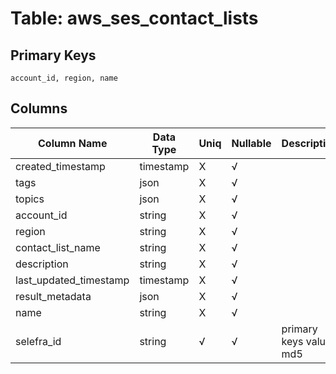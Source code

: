 # Table: aws_ses_contact_lists

## Primary Keys 

```
account_id, region, name
```


## Columns 

|  Column Name   |  Data Type  | Uniq | Nullable | Description | 
|  ----  | ----  | ----  | ----  | ---- | 
| created_timestamp | timestamp | X | √ |  | 
| tags | json | X | √ |  | 
| topics | json | X | √ |  | 
| account_id | string | X | √ |  | 
| region | string | X | √ |  | 
| contact_list_name | string | X | √ |  | 
| description | string | X | √ |  | 
| last_updated_timestamp | timestamp | X | √ |  | 
| result_metadata | json | X | √ |  | 
| name | string | X | √ |  | 
| selefra_id | string | √ | √ | primary keys value md5 | 


